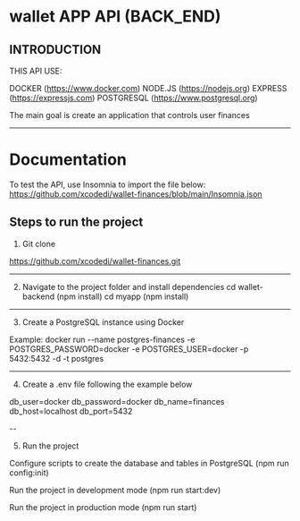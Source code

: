 # wallet APP API (BACK_END)

## INTRODUCTION

THIS API USE:

DOCKER (https://www.docker.com)
NODE.JS (https://nodejs.org)
EXPRESS (https://expressjs.com)
POSTGRESQL (https://www.postgresql.org)

The main goal is create an application that controls user finances

---

# Documentation

To test the API, use Insomnia to import the file below:
https://github.com/xcodedi/wallet-finances/blob/main/Insomnia.json

## Steps to run the project

1.  Git clone

https://github.com/xcodedi/wallet-finances.git

---

2.  Navigate to the project folder and install dependencies
    cd wallet-backend
    (npm install)
    cd myapp
    (npm install)

---

3.  Create a PostgreSQL instance using Docker

Example:
docker run --name postgres-finances -e POSTGRES_PASSWORD=docker -e POSTGRES_USER=docker -p
5432:5432 -d -t postgres

---

4. Create a .env file following the example below

db_user=docker
db_password=docker
db_name=finances
db_host=localhost
db_port=5432

--

5. Run the project

Configure scripts to create the database and tables in PostgreSQL
(npm run config:init)

Run the project in development mode
(npm run start:dev)

Run the project in production mode
(npm run start)
